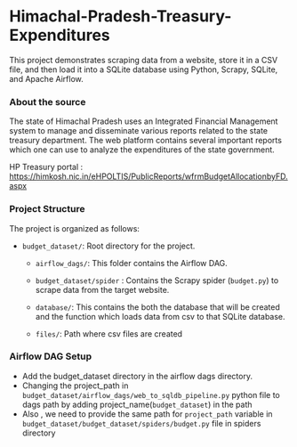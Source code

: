 # Himachal-Pradesh-Treasury-Expenditures

This project demonstrates scraping data from a website, store it in a CSV file, and then load it into a SQLite database using Python, Scrapy, SQLite, and Apache Airflow.

### About the source
The state of Himachal Pradesh uses an Integrated Financial Management system to manage and disseminate various reports related to the state treasury department. The web platform contains several important reports which one can use to analyze the expenditures of the state government. 

HP Treasury portal : https://himkosh.nic.in/eHPOLTIS/PublicReports/wfrmBudgetAllocationbyFD.aspx

### Project Structure 

The project is organized as follows:

- `budget_dataset/`: Root directory for the project.

    - `airflow_dags/`: This folder contains the Airflow DAG.
    -  `budget_dataset/spider` : Contains the Scrapy spider (`budget.py`) to scrape data from the target website.
    
    - `database/`: This contains the both the database that will be created and the function which loads data from csv to that SQLite database. 
    - `files/`:  Path where csv files are created 

### Airflow DAG Setup 

- Add the budget_dataset directory in the airflow dags directory.
- Changing the project_path in `budget_dataset/airflow_dags/web_to_sqldb_pipeline.py` python file to dags path by adding project_name(`budget_dataset`) in the path
- Also , we need to provide the same path for `project_path` variable in `budget_dataset/budget_dataset/spiders/budget.py` file in spiders directory
